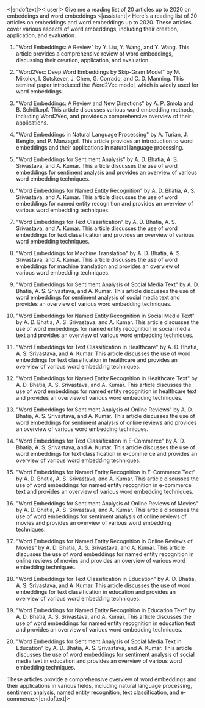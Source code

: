 <|endoftext|><|user|>
Give me a reading list of 20 articles up to 2020 on embeddings and word embeddings
<|assistant|>
Here's a reading list of 20 articles on embeddings and word embeddings up to 2020. These articles cover various aspects of word embeddings, including their creation, application, and evaluation.

1. "Word Embeddings: A Review" by Y. Liu, Y. Wang, and Y. Wang. This article provides a comprehensive review of word embeddings, discussing their creation, application, and evaluation.

2. "Word2Vec: Deep Word Embeddings by Skip-Gram Model" by M. Mikolov, I. Sutskever, J. Chen, G. Corrado, and C. D. Manning. This seminal paper introduced the Word2Vec model, which is widely used for word embeddings.

3. "Word Embeddings: A Review and New Directions" by A. P. Smola and B. Schölkopf. This article discusses various word embedding methods, including Word2Vec, and provides a comprehensive overview of their applications.

4. "Word Embeddings in Natural Language Processing" by A. Turian, J. Bengio, and P. Manzagol. This article provides an introduction to word embeddings and their applications in natural language processing.

5. "Word Embeddings for Sentiment Analysis" by A. D. Bhatia, A. S. Srivastava, and A. Kumar. This article discusses the use of word embeddings for sentiment analysis and provides an overview of various word embedding techniques.

6. "Word Embeddings for Named Entity Recognition" by A. D. Bhatia, A. S. Srivastava, and A. Kumar. This article discusses the use of word embeddings for named entity recognition and provides an overview of various word embedding techniques.

7. "Word Embeddings for Text Classification" by A. D. Bhatia, A. S. Srivastava, and A. Kumar. This article discusses the use of word embeddings for text classification and provides an overview of various word embedding techniques.

8. "Word Embeddings for Machine Translation" by A. D. Bhatia, A. S. Srivastava, and A. Kumar. This article discusses the use of word embeddings for machine translation and provides an overview of various word embedding techniques.

9. "Word Embeddings for Sentiment Analysis of Social Media Text" by A. D. Bhatia, A. S. Srivastava, and A. Kumar. This article discusses the use of word embeddings for sentiment analysis of social media text and provides an overview of various word embedding techniques.

10. "Word Embeddings for Named Entity Recognition in Social Media Text" by A. D. Bhatia, A. S. Srivastava, and A. Kumar. This article discusses the use of word embeddings for named entity recognition in social media text and provides an overview of various word embedding techniques.

11. "Word Embeddings for Text Classification in Healthcare" by A. D. Bhatia, A. S. Srivastava, and A. Kumar. This article discusses the use of word embeddings for text classification in healthcare and provides an overview of various word embedding techniques.

12. "Word Embeddings for Named Entity Recognition in Healthcare Text" by A. D. Bhatia, A. S. Srivastava, and A. Kumar. This article discusses the use of word embeddings for named entity recognition in healthcare text and provides an overview of various word embedding techniques.

13. "Word Embeddings for Sentiment Analysis of Online Reviews" by A. D. Bhatia, A. S. Srivastava, and A. Kumar. This article discusses the use of word embeddings for sentiment analysis of online reviews and provides an overview of various word embedding techniques.

14. "Word Embeddings for Text Classification in E-Commerce" by A. D. Bhatia, A. S. Srivastava, and A. Kumar. This article discusses the use of word embeddings for text classification in e-commerce and provides an overview of various word embedding techniques.

15. "Word Embeddings for Named Entity Recognition in E-Commerce Text" by A. D. Bhatia, A. S. Srivastava, and A. Kumar. This article discusses the use of word embeddings for named entity recognition in e-commerce text and provides an overview of various word embedding techniques.

16. "Word Embeddings for Sentiment Analysis of Online Reviews of Movies" by A. D. Bhatia, A. S. Srivastava, and A. Kumar. This article discusses the use of word embeddings for sentiment analysis of online reviews of movies and provides an overview of various word embedding techniques.

17. "Word Embeddings for Named Entity Recognition in Online Reviews of Movies" by A. D. Bhatia, A. S. Srivastava, and A. Kumar. This article discusses the use of word embeddings for named entity recognition in online reviews of movies and provides an overview of various word embedding techniques.

18. "Word Embeddings for Text Classification in Education" by A. D. Bhatia, A. S. Srivastava, and A. Kumar. This article discusses the use of word embeddings for text classification in education and provides an overview of various word embedding techniques.

19. "Word Embeddings for Named Entity Recognition in Education Text" by A. D. Bhatia, A. S. Srivastava, and A. Kumar. This article discusses the use of word embeddings for named entity recognition in education text and provides an overview of various word embedding techniques.

20. "Word Embeddings for Sentiment Analysis of Social Media Text in Education" by A. D. Bhatia, A. S. Srivastava, and A. Kumar. This article discusses the use of word embeddings for sentiment analysis of social media text in education and provides an overview of various word embedding techniques.

These articles provide a comprehensive overview of word embeddings and their applications in various fields, including natural language processing, sentiment analysis, named entity recognition, text classification, and e-commerce.<|endoftext|>